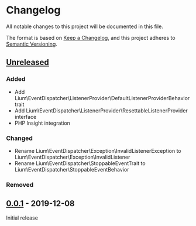 # Changelog

All notable changes to this project will be documented in this file.

The format is based on [Keep a Changelog](https://keepachangelog.com/en/1.0.0/),
and this project adheres to [Semantic Versioning](https://semver.org/spec/v2.0.0.html).

<!--

## [Unreleased]

### Added

### Changed

### Removed

-->

## [Unreleased]

### Added

- Add Lium\EventDispatcher\ListenerProvider\DefaultListenerProviderBehavior trait
- Add Lium\EventDispatcher\ListenerProvider\ResettableListenerProvider interface
- PHP Insight integration

### Changed

- Rename Lium\EventDispatcher\Exception\InvalidListenerException to Lium\EventDispatcher\Exception\InvalidListener
- Rename Lium\EventDispatcher\StoppableEventTrait to Lium\EventDispatcher\StoppableEventBehavior

### Removed

## [0.0.1] - 2019-12-08

Initial release

[unreleased]: https://github.com/Lium-Framework/event-dispatcher/compare/v0.1.0...master
[0.0.1]: https://github.com/Lium-Framework/event-dispatcher/releases/tag/v0.1.0
